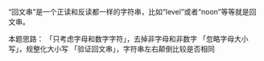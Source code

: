 “回文串”是一个正读和反读都一样的字符串，比如“level”或者“noon”等等就是回文串。

本题思路：
「只考虑字母和数字字符」，去掉非字母和非数字
「忽略字母大小写」，规整化大小写
「验证回文串」，字符串左右颠倒比较是否相同
